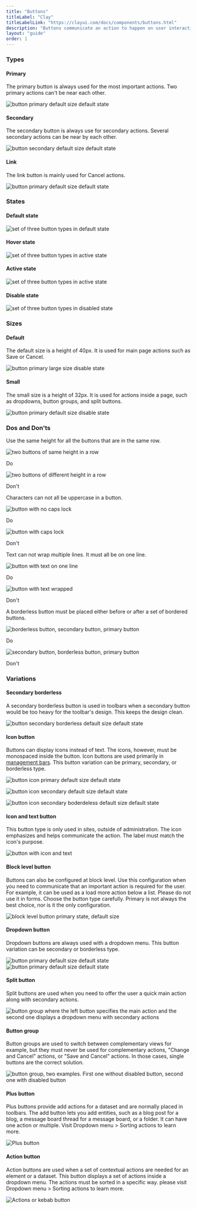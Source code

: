 ```yaml
---
title: "Buttons"
titleLabel: "Clay"
titleLabelLink: "https://clayui.com/docs/components/buttons.html"
description: "Buttons communicate an action to happen on user interaction."
layout: "guide"
order: 1
---
```




### Types

#### Primary
The primary button is always used for the most important actions. Two primary actions can't be near each other.

![button primary default size default state](../../../images/ButtonPrimary.jpg)

#### Secondary
The secondary button is always use for secondary actions. Several secondary actions can be near by each other.

![button secondary default size default state](../../../images/ButtonSecondary.jpg)

#### Link
The link button is mainly used for Cancel actions.

![button primary default size default state](../../../images/ButtonLink.jpg)

### States

#### Default state

![set of three button types in default state](../../../images/ButtonDefault.jpg)

#### Hover state

![set of three button types in active state](../../../images/ButtonHover.jpg)

#### Active state

![set of three button types in active state](../../../images/ButtonActive.jpg)

#### Disable state

![set of three button types in disabled state](../../../images/ButtonDisabled.jpg)

### Sizes

#### Default
The default size is a height of 40px. It is used for main page actions such as Save or Cancel.

![button primary large size disable state](../../../images/ButtonPrimary.jpg)

#### Small
The small size is a height of 32px. It is used for actions inside a page, such as dropdowns, button groups, and split buttons.

![button primary default size disable state](../../../images/ButtonPrimarySmall.jpg)

### Dos and Don'ts

Use the same height for all the buttons that are in the same row.

<div class="row">
	<div class="dodont col-lg">
		<img class="do" src="../../../images/ButtonSizeDo.jpg" alt="two buttons of same height in a row">
		<p class="do">Do</p>
	</div>
	<div class="dodont col-lg">
		<img class="dont" src="../../../images/ButtonSizeDont.jpg" alt="two buttons of different height in a row">
		<p class="dont">Don't</p>
	</div>
</div>

Characters can not all be uppercase in a button.

<div class="row">
	<div class="dodont col-lg">
		<img class="do" src="../../../images/ButtonCapitalizationDo.jpg" alt="button with no caps lock">
		<p class="do">Do</p>
	</div>
	<div class="dodont col-lg">
		<img class="dont" src="../../../images/ButtonCapitalizationDont.jpg" alt="button with caps lock">
		<p class="dont">Don't</p>
	</div>
</div>

Text can not wrap multiple lines. It must all be on one line.

<div class="row">
	<div class="dodont col-lg">
		<img class="do" src="../../../images/ButtonWrapDo.jpg" alt="button with text on one line">
		<p class="do">Do</p>
	</div>
	<div class="dodont col-lg">
		<img class="dont" src="../../../images/ButtonWrapDont.jpg" alt="button with text wrapped">
		<p class="dont">Don't</p>
	</div>
</div>

A borderless button must be placed either before or after a set of bordered buttons.

<div class="row">
	<div class="dodont col-lg">
		<img class="do" src="../../../images/ButtonIconDo.jpg" alt="borderless button, secondary button, primary button">
		<p class="do">Do</p>
	</div>
	<div class="dodont col-lg">
		<img class="dont" src="../../../images/ButtonIconDont.jpg" alt="secondary button, borderless button, primary button">
		<p class="dont">Don't</p>
	</div>
</div>

### Variations

#### Secondary borderless

A secondary borderless button is used in toolbars when a secondary button would be too heavy for the toolbar's design. This keeps the design clean.

![button secondary borderless default size default state](../../../images/ButtonBorderless.jpg)

#### Icon button

Buttons can display icons instead of text. The icons, however, must be monospaced inside the button. Icon buttons are used primarily in [management bars](./management_bar.html). This button variation can be primary, secondary, or borderless type.

![button icon primary default size default state](../../../images/ButtonIconPrimary.jpg)

![button icon secondary default size default state](../../../images/ButtonIconSecondary.jpg)

![button icon secondary boderdeless default size default state](../../../images/ButtonIconBorderless.jpg)

#### Icon and text button

This button type is only used in sites, outside of administration. The icon emphasizes and helps communicate the action. The label must match the icon's purpose.

![button with icon and text](../../../images/ButtonIconText.jpg)

#### Block level button

Buttons can also be configured at block level. Use this configuration when you need to communicate that an important action is required for the user. For example, it can be used as a load more action below a list. Please do not use it in forms. Choose the button type carefully. Primary is not always the best choice, nor is it the only configuration.

![block level button primary state, default size](../../../images/ButtonBlockLevel.jpg)

#### Dropdown button

Dropdown buttons are always used with a dropdown menu. This button variation can be secondary or borderless type.

![button primary default size default state](../../../images/ButtonDropdown.jpg)  
![button primary default size default state](../../../images/ButtonDropdownBorderless.jpg)

#### Split button

Split buttons are used when you need to offer the user a quick main action along with secondary actions.

![button group where the left button specifies the main action and the second one displays a dropdown menu with secondary actions](../../../images/ButtonSplit.jpg)

#### Button group

Button groups are used to switch between complementary views for example, but they must never be used for complementary actions, "Change and Cancel" actions, or "Save and Cancel" actions. In those cases, single buttons are the correct solution.

![button group, two examples. First one without disabled button, second one with disabled button](../../../images/ButtonGroup.jpg)

#### Plus button

Plus buttons provide add actions for a dataset and are normally placed in toolbars. The add button lets you add entities, such as a blog post for a blog, a message board thread for a message board, or a folder. It can have one action or multiple. Visit Dropdown menu > Sorting actions to learn more.

![Plus button](../../../images/ButtonActionPlus.jpg)

#### Action button

Action buttons are used when a set of contextual actions are needed for an element or a dataset. This button displays a set of actions inside a dropdown menu. The actions must be sorted in a specific way. please visit Dropdown menu > Sorting actions to learn more.

![Actions or kebab button](../../../images/ButtonActionKebab.jpg)  
